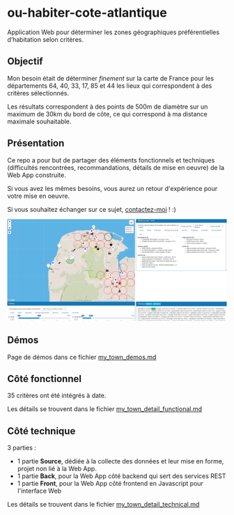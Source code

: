 # ou-habiter-cote-atlantique
Application Web pour déterminer les zones géographiques préférentielles d’habitation selon critères.

## Objectif
Mon besoin était de déterminer *finement* sur la carte de France pour les départements 64, 40, 33, 17, 85 et 44 les lieux qui correspondent à des critères sélectionnés.

Les résultats correspondent à des points de 500m de diamètre sur un maximum de 30km du bord de côte, ce qui correspond à ma distance maximale souhaitable.

## Présentation 
Ce repo a pour but de partager des éléments fonctionnels et techniques (difficultés rencontrées, recommandations, détails de mise en oeuvre) de la Web App construite.

Si vous avez les mêmes besoins, vous aurez un retour d'expérience pour votre mise en oeuvre.

Si vous souhaitez échanger sur ce sujet, [contactez-moi](https://www.linkedin.com/in/nicolas-sarramagna) ! :)

![image de presentation](/screenshots/screenshot_map_presentation.png "présentation de l'interface")

## Démos

Page de démos dans ce fichier [my_town_demos.md](/my_town_demos.md "page de démos")

## Côté fonctionnel
35 critères ont été intégrés à date. 

Les détails se trouvent dans le fichier [my_town_detail_functional.md](/my_town_detail_functional.md "détails fonctionnels sur le projet")

## Côté technique
3 parties :
  - 1 partie **Source**, dédiée à la collecte des données et leur mise en forme, projet non lié à la Web App.
  - 1 partie **Back**, pour la Web App côté backend qui sert des services REST
  - 1 partie **Front**, pour la Web App côté frontend en Javascript pour l'interface Web
  
Les détails se trouvent dans le fichier [my_town_detail_technical.md](/my_town_detail_technical.md "détails techniques sur le projet")
  



